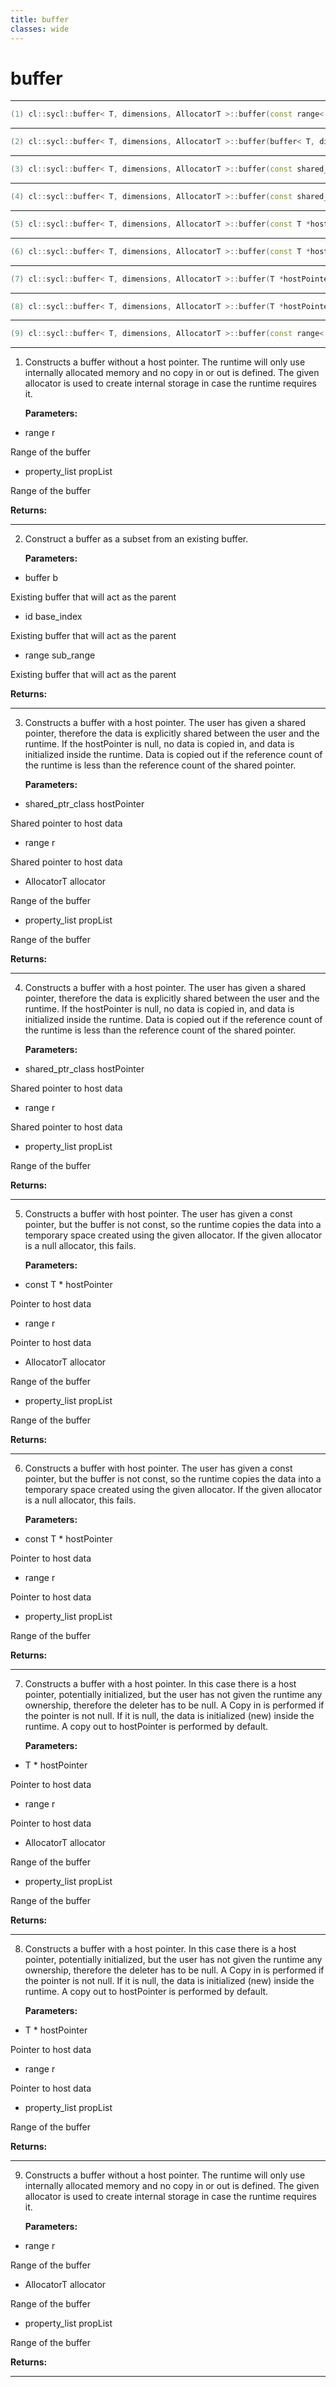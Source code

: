 ```yaml
---
title: buffer
classes: wide
---
```

# buffer

---

```cpp
(1) cl::sycl::buffer< T, dimensions, AllocatorT >::buffer(const range< dimensions > &r, const property_list &propList={})
```

---

```cpp
(2) cl::sycl::buffer< T, dimensions, AllocatorT >::buffer(buffer< T, dimensions > &b, const id< dimensions > &base_index, const range< dimensions > &sub_range)
```

---

```cpp
(3) cl::sycl::buffer< T, dimensions, AllocatorT >::buffer(const shared_ptr_class< T > &hostPointer, const range< dimensions > &r, AllocatorT allocator, const property_list &propList={})
```

---

```cpp
(4) cl::sycl::buffer< T, dimensions, AllocatorT >::buffer(const shared_ptr_class< T > &hostPointer, const range< dimensions > &r, const property_list &propList={})
```

---

```cpp
(5) cl::sycl::buffer< T, dimensions, AllocatorT >::buffer(const T *hostPointer, const range< dimensions > &r, AllocatorT allocator, const property_list &propList={})
```

---

```cpp
(6) cl::sycl::buffer< T, dimensions, AllocatorT >::buffer(const T *hostPointer, const range< dimensions > &r, const property_list &propList={})
```

---

```cpp
(7) cl::sycl::buffer< T, dimensions, AllocatorT >::buffer(T *hostPointer, const range< dimensions > &r, AllocatorT allocator, const property_list &propList={})
```

---

```cpp
(8) cl::sycl::buffer< T, dimensions, AllocatorT >::buffer(T *hostPointer, const range< dimensions > &r, const property_list &propList={})
```

---

```cpp
(9) cl::sycl::buffer< T, dimensions, AllocatorT >::buffer(const range< dimensions > &r, AllocatorT allocator, const property_list &propList={})
```

---

1. Constructs a buffer without a host pointer. The runtime will only use internally allocated memory and no copy in or out is defined. The given allocator is used to create internal storage in case the runtime requires it. 

   **Parameters:**

  * range r

   Range of the buffer 

  * property_list propList

   Range of the buffer 

   **Returns:** 

---

2. Construct a buffer as a subset from an existing buffer. 

   **Parameters:**

  * buffer b

   Existing buffer that will act as the parent 

  * id base_index

   Existing buffer that will act as the parent 

  * range sub_range

   Existing buffer that will act as the parent 

   **Returns:** 

---

3. Constructs a buffer with a host pointer. The user has given a shared pointer, therefore the data is explicitly shared between the user and the runtime. If the hostPointer is null, no data is copied in, and data is initialized inside the runtime. Data is copied out if the reference count of the runtime is less than the reference count of the shared pointer. 

   **Parameters:**

  * shared_ptr_class hostPointer

   Shared pointer to host data 

  * range r

   Shared pointer to host data 

  * AllocatorT allocator

   Range of the buffer 

  * property_list propList

   Range of the buffer 

   **Returns:** 

---

4. Constructs a buffer with a host pointer. The user has given a shared pointer, therefore the data is explicitly shared between the user and the runtime. If the hostPointer is null, no data is copied in, and data is initialized inside the runtime. Data is copied out if the reference count of the runtime is less than the reference count of the shared pointer. 

   **Parameters:**

  * shared_ptr_class hostPointer

   Shared pointer to host data 

  * range r

   Shared pointer to host data 

  * property_list propList

   Range of the buffer 

   **Returns:** 

---

5. Constructs a buffer with host pointer. The user has given a const pointer, but the buffer is not const, so the runtime copies the data into a temporary space created using the given allocator. If the given allocator is a null allocator, this fails. 

   **Parameters:**

  * const T * hostPointer

   Pointer to host data 

  * range r

   Pointer to host data 

  * AllocatorT allocator

   Range of the buffer 

  * property_list propList

   Range of the buffer 

   **Returns:** 

---

6. Constructs a buffer with host pointer. The user has given a const pointer, but the buffer is not const, so the runtime copies the data into a temporary space created using the given allocator. If the given allocator is a null allocator, this fails. 

   **Parameters:**

  * const T * hostPointer

   Pointer to host data 

  * range r

   Pointer to host data 

  * property_list propList

   Range of the buffer 

   **Returns:** 

---

7. Constructs a buffer with a host pointer. In this case there is a host pointer, potentially initialized, but the user has not given the runtime any ownership, therefore the deleter has to be null. A Copy in is performed if the pointer is not null. If it is null, the data is initialized (new) inside the runtime. A copy out to hostPointer is performed by default. 

   **Parameters:**

  * T * hostPointer

   Pointer to host data 

  * range r

   Pointer to host data 

  * AllocatorT allocator

   Range of the buffer 

  * property_list propList

   Range of the buffer 

   **Returns:** 

---

8. Constructs a buffer with a host pointer. In this case there is a host pointer, potentially initialized, but the user has not given the runtime any ownership, therefore the deleter has to be null. A Copy in is performed if the pointer is not null. If it is null, the data is initialized (new) inside the runtime. A copy out to hostPointer is performed by default. 

   **Parameters:**

  * T * hostPointer

   Pointer to host data 

  * range r

   Pointer to host data 

  * property_list propList

   Range of the buffer 

   **Returns:** 

---

9. Constructs a buffer without a host pointer. The runtime will only use internally allocated memory and no copy in or out is defined. The given allocator is used to create internal storage in case the runtime requires it. 

   **Parameters:**

  * range r

   Range of the buffer 

  * AllocatorT allocator

   Range of the buffer 

  * property_list propList

   Range of the buffer 

   **Returns:** 

---

